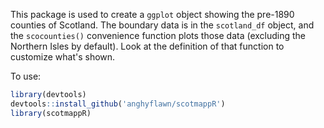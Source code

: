 This package is used to create a `ggplot` object showing the pre-1890 counties of Scotland. The boundary data is in the `scotland_df` object, and the `scocounties()` convenience function plots those data (excluding the Northern Isles by default). Look at the definition of that function to customize what's shown.

To use:

````r
library(devtools)
devtools::install_github('anghyflawn/scotmappR')
library(scotmappR)
````
